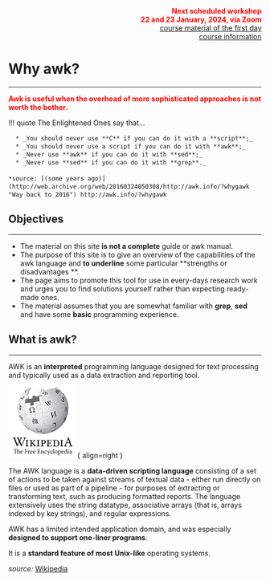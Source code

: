 <div style="text-align: right"> <font color="red"><strong>
Next scheduled workshop</br> 
22 and 23 January, 2024, via Zoom</strong></font></br>
<a href="https://richelbilderbeek.github.io/awk_course/" target="_blank" rel="nofollow">course material of the first day</a></br>
<a href="https://www.uu.se/en/centre/uppmax/study/courses-and-workshops/awk-workshop" target="_blank" rel="nofollow">course information</a>
</div>

# Why awk?
---
<font color="red"><strong>Awk is useful when the overhead of more sophisticated approaches is not worth the bother.</strong></font>

!!! quote
    The Enlightened Ones say that...
    
      * _You should never use **C** if you can do it with a **script**;_
      * _You should never use a script if you can do it with **awk**;_
      * _Never use **awk** if you can do it with **sed**;_
      * _Never use **sed** if you can do it with **grep**._
    
    *source: [(some years ago)](http://web.archive.org/web/20160324050308/http://awk.info/?whygawk "Way back to 2016") http://awk.info/?whygawk

## Objectives
---
* The material on this site **is not a complete** guide or awk manual.
* The purpose of this site is to give an overview of the capabilities of the awk language and **to underline** some particular **strengths or disadvantages
**.
* The page aims to promote this tool for use in every-days research work and urges you to find solutions yourself rather than expecting ready-made ones.
* The material assumes that you are somewhat familiar with **grep**, **sed** and have some **basic** programming experience.

## What is awk?
---
AWK is an **interpreted** programming language designed for text processing and typically used as a data extraction and reporting tool. ![Wikipedia](images/wikilogo.png){ align=right }

The AWK language is a **data-driven scripting language** consisting of a set of actions to be taken against streams of textual data - either run directly on files or used as part of a pipeline - for purposes of extracting or transforming text, such as producing formatted reports. The language extensively uses the string datatype, associative arrays (that is, arrays indexed by key strings), and regular expressions.

AWK has a limited intended application domain, and was especially **designed to support one-liner programs**.

It is a **standard feature of most Unix-like** operating systems.

*source:* [Wikipedia](https://www.wikipedia.org/)
